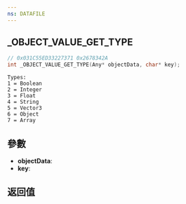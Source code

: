 ```yaml
---
ns: DATAFILE
---
```

## _OBJECT_VALUE_GET_TYPE

```c
// 0x031C55ED33227371 0x2678342A
int _OBJECT_VALUE_GET_TYPE(Any* objectData, char* key);
```

```
Types:  
1 = Boolean  
2 = Integer  
3 = Float  
4 = String  
5 = Vector3  
6 = Object  
7 = Array  
```

## 參數
* **objectData**: 
* **key**: 

## 返回值

